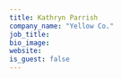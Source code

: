 ```yaml
---
title: Kathryn Parrish
company_name: "Yellow Co."
job_title:
bio_image:
website:
is_guest: false
---
```

